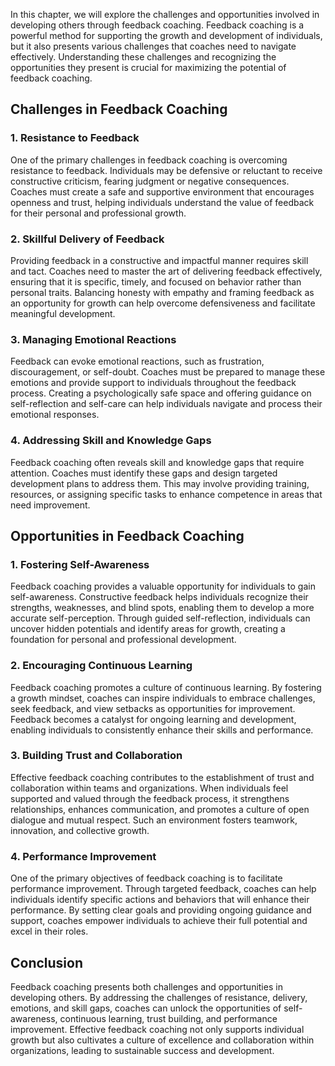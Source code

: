 
In this chapter, we will explore the challenges and opportunities involved in developing others through feedback coaching. Feedback coaching is a powerful method for supporting the growth and development of individuals, but it also presents various challenges that coaches need to navigate effectively. Understanding these challenges and recognizing the opportunities they present is crucial for maximizing the potential of feedback coaching.

**Challenges in Feedback Coaching**
-----------------------------------

### 1. Resistance to Feedback

One of the primary challenges in feedback coaching is overcoming resistance to feedback. Individuals may be defensive or reluctant to receive constructive criticism, fearing judgment or negative consequences. Coaches must create a safe and supportive environment that encourages openness and trust, helping individuals understand the value of feedback for their personal and professional growth.

### 2. Skillful Delivery of Feedback

Providing feedback in a constructive and impactful manner requires skill and tact. Coaches need to master the art of delivering feedback effectively, ensuring that it is specific, timely, and focused on behavior rather than personal traits. Balancing honesty with empathy and framing feedback as an opportunity for growth can help overcome defensiveness and facilitate meaningful development.

### 3. Managing Emotional Reactions

Feedback can evoke emotional reactions, such as frustration, discouragement, or self-doubt. Coaches must be prepared to manage these emotions and provide support to individuals throughout the feedback process. Creating a psychologically safe space and offering guidance on self-reflection and self-care can help individuals navigate and process their emotional responses.

### 4. Addressing Skill and Knowledge Gaps

Feedback coaching often reveals skill and knowledge gaps that require attention. Coaches must identify these gaps and design targeted development plans to address them. This may involve providing training, resources, or assigning specific tasks to enhance competence in areas that need improvement.

**Opportunities in Feedback Coaching**
--------------------------------------

### 1. Fostering Self-Awareness

Feedback coaching provides a valuable opportunity for individuals to gain self-awareness. Constructive feedback helps individuals recognize their strengths, weaknesses, and blind spots, enabling them to develop a more accurate self-perception. Through guided self-reflection, individuals can uncover hidden potentials and identify areas for growth, creating a foundation for personal and professional development.

### 2. Encouraging Continuous Learning

Feedback coaching promotes a culture of continuous learning. By fostering a growth mindset, coaches can inspire individuals to embrace challenges, seek feedback, and view setbacks as opportunities for improvement. Feedback becomes a catalyst for ongoing learning and development, enabling individuals to consistently enhance their skills and performance.

### 3. Building Trust and Collaboration

Effective feedback coaching contributes to the establishment of trust and collaboration within teams and organizations. When individuals feel supported and valued through the feedback process, it strengthens relationships, enhances communication, and promotes a culture of open dialogue and mutual respect. Such an environment fosters teamwork, innovation, and collective growth.

### 4. Performance Improvement

One of the primary objectives of feedback coaching is to facilitate performance improvement. Through targeted feedback, coaches can help individuals identify specific actions and behaviors that will enhance their performance. By setting clear goals and providing ongoing guidance and support, coaches empower individuals to achieve their full potential and excel in their roles.

**Conclusion**
--------------

Feedback coaching presents both challenges and opportunities in developing others. By addressing the challenges of resistance, delivery, emotions, and skill gaps, coaches can unlock the opportunities of self-awareness, continuous learning, trust building, and performance improvement. Effective feedback coaching not only supports individual growth but also cultivates a culture of excellence and collaboration within organizations, leading to sustainable success and development.
